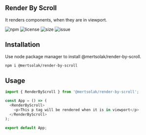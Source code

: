 ## Render By Scroll

It renders components, when they are in viewport.

![npm](https://img.shields.io/npm/v/@mertsolak/render-by-scroll)
![license](https://img.shields.io/npm/l/@mertsolak/render-by-scroll)
![size](https://img.shields.io/bundlephobia/min/@mertsolak/render-by-scroll)
![issue](https://img.shields.io/github/issues/mert-solak/render-by-scroll)

## Installation

Use node package manager to install @mertsolak/render-by-scroll.

```bash
npm i @mertsolak/render-by-scroll
```

## Usage

```typescript
import { RenderByScroll } from '@mertsolak/render-by-scroll';

const App = () => (
  <RenderByScroll>
    <p>This p tag will be rendered when it is in viewport</p>
  </RenderByScroll>
);

export default App;
```
